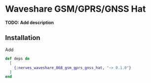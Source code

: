 # Waveshare GSM/GPRS/GNSS Hat

**TODO: Add description**

## Installation

Add
```elixir
def deps do
  [
    {:nerves_waveshare_868_gsm_gprs_gnss_hat, "~> 0.1.0"}
  ]
end
```